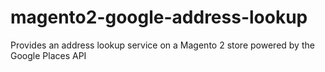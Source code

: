 # magento2-google-address-lookup
Provides an address lookup service on a Magento 2 store powered by the Google Places API
